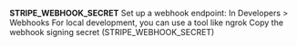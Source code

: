 **STRIPE_WEBHOOK_SECRET**
Set up a webhook endpoint:
In Developers > Webhooks
For local development, you can use a tool like ngrok
Copy the webhook signing secret (STRIPE_WEBHOOK_SECRET)